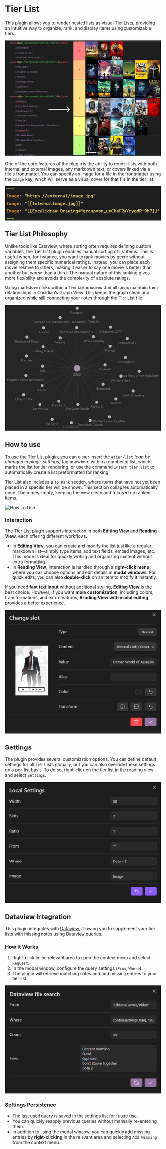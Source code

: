 # Tier List 

This plugin allows you to render nested lists as visual Tier Lists, providing an intuitive way to organize, rank, and display items using customizable tiers.

![Games Example](Images/TierList_Example_Games.jpg)

One of the core features of the plugin is the ability to render lists with both internal and external images, any markdown text, or covers linked via a file's frontmatter. You can specify an image for a file in the frontmatter using the `Image` key, which will serve as a visual cover for that file in the tier list.

![TierList Frontmatter](Images/TierList_Frontmatter.png)

## Tier List Philosophy

Unlike tools like Dataview, where sorting often requires defining custom variables, the Tier List plugin enables manual sorting of list items. This is useful when, for instance, you want to rank movies by genre without assigning them specific numerical ratings. Instead, you can place each movie relative to others, making it easier to say one movie is better than another but worse than a third. The manual nature of this ranking gives more flexibility and avoids the complexity of absolute ratings.

Using markdown links within a Tier List ensures that all items maintain their relationships in Obsidian’s Graph View. This keeps the graph clean and organized while still connecting your notes through the Tier List file.

![Local Graph](Images/TierList_LocalGraph.jpg)

## How to use

To use the Tier List plugin, you can either insert the `#tier-list` *(can be changed in plugin settings)* tag anywhere within a numbered list, which marks the list for tier rendering, or use the command `Insert tier list` to automatically create a list preformatted for ranking.

Tier List also includes a `To Rank` section, where items that have not yet been placed in a specific tier will be shown. This section collapses automatically once it becomes empty, keeping the view clean and focused on ranked items.

![How To Use](Images/TierList_HowToUse.gif)

### Interaction

The Tier List plugin supports interaction in both **Editing View** and **Reading View**, each offering different workflows.

- In **Editing View**, you can create and modify the list just like a regular markdown list—simply type items, add text fields, embed images, etc. This mode is ideal for quickly writing and organizing content without extra formatting.
- In **Reading View**, interaction is handled through a **right-click menu**, where you can choose options and edit details in **modal windows**. For quick edits, you can also **double-click** on an item to modify it instantly.

If you need **fast text input** without additional styling, **Editing View** is the best choice. However, if you want **more customization**, including colors, transformations, and extra features, **Reading View with modal editing** provides a better experience.

![Slot Modal](Images/TierList_Slot_Modal.jpg)

## Settings

The plugin provides several customization options. You can define default settings for all Tier Lists globally, but you can also override these settings on a per-list basis. To do so, right-click on the tier list in the reading view and select `Settings`.

![Local Settings](Images/TierList_Local_Settings.png)

## Dataview Integration
This plugin integrates with [Dataview](https://blacksmithgu.github.io/obsidian-dataview/queries/data-commands/#from), allowing you to supplement your tier lists with missing notes using Dataview queries.

### How It Works
1. Right-click in the relevant area to open the context menu and select `Request`.
2. In the modal window, configure the query settings (`From`, `Where`).
3. The plugin will retrieve matching notes and add missing entries to your tier list.

![Dataview Modal](Images/TierList_DataviewModal.png)

### Settings Persistence
- The last used query is saved in the settings list for future use.
- You can quickly reapply previous queries without manually re-entering them.
- In addition to using the modal window, you can quickly add missing entries by **right-clicking** in the relevant area and selecting `Add Missing` from the context menu.
